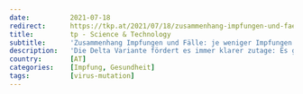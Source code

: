 ```yaml
---
date:          2021-07-18
redirect:      https://tkp.at/2021/07/18/zusammenhang-impfungen-und-faelle-je-weniger-impfungen-desto-weniger-faelle-je-mehr-impfungen-desto-mehr-faelle/
title:         tp - Science & Technology
subtitle:      'Zusammenhang Impfungen und Fälle: je weniger Impfungen desto weniger Fälle – je mehr Impfungen desto mehr Fälle'
description:   'Die Delta Variante fördert es immer klarer zutage: Es gibt einen direkten Zusammenhang zwischen dem Anteil an Impfungen und der Zahl der Corona Fälle. Und es sieht so aus, als wären auch vor allem unter den Geimpften Superspreader dabei. Die Daten des israelischen Gesundheitsministeriums zeigen, dass von den jetzt festgestellten Fällen, der Prozentsatz je Altersgruppe …'
country:       [AT]
categories:    [Impfung, Gesundheit]
tags:          [virus-mutation]
---
```

